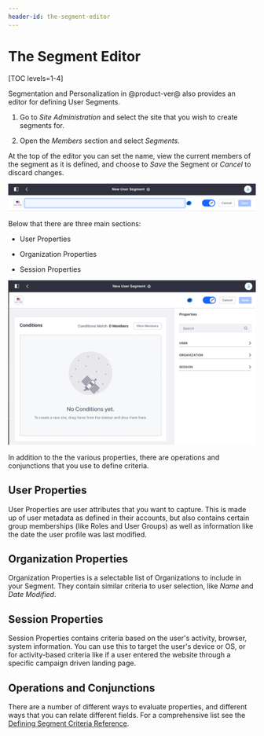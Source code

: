 ```yaml
---
header-id: the-segment-editor
---
```


# The Segment Editor

[TOC levels=1-4]

Segmentation and Personalization in @product-ver@ also provides an editor for
defining User Segments.

1.  Go to *Site Administration* and select the site that you wish to create
    segments for.

2.  Open the *Members* section and select *Segments*.

At the top of the editor you can set the name, view the current members of the
segment as it is defined, and choose to *Save* the Segment or *Cancel* to 
discard changes.

![Figure 1: The top portion of the Segment Editor has the segment name and its members.](../../images/sp-editor-top.png)

Below that there are three main sections:

- User Properties

- Organization Properties

- Session Properties

![Figure 2: You use the Segment Editor to create new Segments.](../../images/sp-segment-editor-full.png)

In addition to the the various properties, there are operations and conjunctions
that you use to define criteria.

## User Properties

User Properties are user attributes that you want to capture. This is made up of
user metadata as defined in their accounts, but also contains certain group
memberships (like Roles and User Groups) as well as information like the date
the user profile was last modified.

## Organization Properties

Organization Properties is a selectable list of Organizations to include in
your Segment. They contain similar criteria to user selection, like *Name* and
*Date Modified*.

## Session Properties

Session Properties contains criteria based on the user's activity, browser, 
system  information. You can use this to target the user's device or OS, or for
activity-based criteria like if a user entered the website through a specific
campaign driven landing page. 

## Operations and Conjunctions

There are a number of different ways to evaluate properties, and different ways
that you can relate different fields. For a comprehensive list see the [Defining Segment Criteria Reference](/docs/7-2/user/-/knowledge_base/user/).
